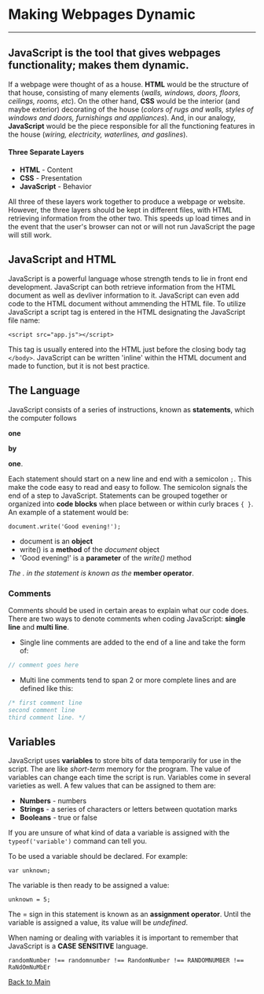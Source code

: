 # Making Webpages Dynamic

---

## JavaScript is the tool that gives webpages functionality; makes them dynamic.

If a webpage were thought of as a house. **HTML** would be the structure of that house, consisting of many elements (_walls, windows, doors, floors, ceilings, rooms, etc_). On the other hand, **CSS** would be the interior (and maybe exterior) decorating of the house (_colors of rugs and walls, styles of windows and doors, furnishings and appliances_). And, in our analogy, **JavaScript** would be the piece responsible for all the functioning features in the house (_wiring, electricity, waterlines, and gaslines_).

#### Three Separate Layers

- **HTML** - Content
- **CSS** - Presentation
- **JavaScript** - Behavior

All three of these layers work together to produce a webpage or website. However, the three layers should be kept in different files, with HTML retrieving information from the other two. This speeds up load times and in the event that the user's browser can not or will not run JavaScript the page will still work.

## JavaScript and HTML

JavaScript is a powerful language whose strength tends to lie in front end development. JavaScript can both retrieve information from the HTML document as well as devliver information to it. JavaScript can even add code to the HTML document without ammending the HTML file. To utilize JavaScript a script tag is entered in the HTML designating the JavaScript file name:

```
<script src="app.js"></script>
```

This tag is usually entered into the HTML just before the closing body tag `</body>`. JavaScript can be written 'inline' within the HTML document and made to function, but it is not best practice.

## The Language

JavaScript consists of a series of instructions, known as **statements**, which the computer follows

**one**

**by**

**one**.

Each statement should start on a new line and end with a semicolon `;`. This make the code easy to read and easy to follow. The semicolon signals the end of a step to JavaScript. Statements can be grouped together or organized into **code blocks** when place between or within curly braces `{ }`.
An example of a statement would be:

```
document.write('Good evening!');
```

- document is an **object**
- write() is a **method** of the _document_ object
- 'Good evening!' is a **parameter** of the _write()_ method

_The . in the statement is known as the_ **member operator**.

### Comments

Comments should be used in certain areas to explain what our code does. There are two ways to denote comments when coding JavaScript: **single line** and **multi line**.
- Single line comments are added to the end of a line and take the form of:
```JavaScript
// comment goes here
```
- Multi line comments tend to span 2 or more complete lines and are defined like this:
```JavaScript
/* first comment line
second comment line
third comment line. */
```


## Variables

JavaScript uses **variables** to store bits of data temporarily for use in the script. The are like _short-term_ memory for the program. The value of variables can change each time the script is run. Variables come in several varieties as well. A few values that can be assigned to them are:

- **Numbers** - numbers
- **Strings** - a series of characters or letters between quotation marks
- **Booleans** - true or false

If you are unsure of what kind of data a variable is assigned with the `typeof('variable')` command can tell you.

To be used a variable should be declared. For example:

```
var unknown;
```

The variable is then ready to be assigned a value:

```
unknown = 5;
```

The = sign in this statement is known as an **assignment operator**. Until the variable is assigned a value, its value will be _undefined_.

When naming or dealing with variables it is important to remember that JavaScript is a **CASE SENSITIVE** language.

```
randomNumber !== randomnumber !== RandomNumber !== RANDOMNUMBER !== RaNdOmNuMbEr
```

[Back to Main](README.md)
